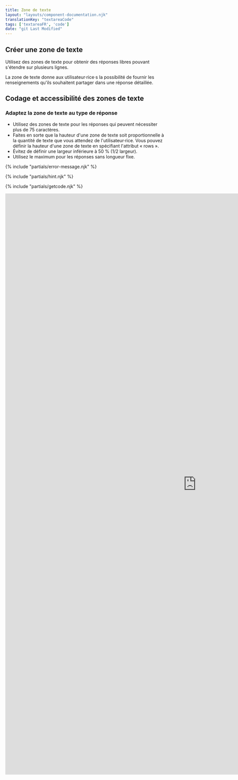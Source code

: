 ```yaml
---
title: Zone de texte
layout: "layouts/component-documentation.njk"
translationKey: "textareaCode"
tags: ['textareaFR', 'code']
date: "git Last Modified"
---
```


## Créer une zone de texte

Utilisez des zones de texte pour obtenir des réponses libres pouvant s'étendre sur plusieurs lignes.

La zone de texte donne aux utilisateur·rice·s la possibilité de fournir les renseignements qu'ils souhaitent partager dans une réponse détaillée.

## Codage et accessibilité des zones de texte

### Adaptez la zone de texte au type de réponse

- Utilisez des zones de texte pour les réponses qui peuvent nécessiter plus de 75 caractères.
- Faites en sorte que la hauteur d'une zone de texte soit proportionnelle à la quantité de texte que vous attendez de l'utilisateur·rice. Vous pouvez définir la hauteur d'une zone de texte en spécifiant l'attribut « rows ».
- Évitez de définir une largeur inférieure à 50 % (1/2 largeur).
- Utilisez le maximum pour les réponses sans longueur fixe.

{% include "partials/error-message.njk" %}

{% include "partials/hint.njk" %}

{% include "partials/getcode.njk" %}

<iframe
  title="Overview of gcds-textarea properties and events."
  src="https://cds-snc.github.io/gcds-components/?path=/docs/components-textarea--default&viewMode=docs&shortcuts=false&singleStory=true"
  width="1200"
  height="1825"
  style="display: block; margin: 0 auto;"
  frameBorder="0"
></iframe>
